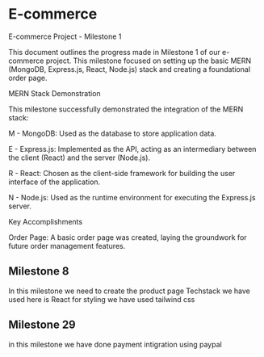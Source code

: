 # E-commerce

E-commerce Project - Milestone 1

This document outlines the progress made in Milestone 1 of our e-commerce project. This milestone focused on setting up the basic MERN (MongoDB, Express.js, React, Node.js) stack and creating a foundational order page.

MERN Stack Demonstration

This milestone successfully demonstrated the integration of the MERN stack:

M - MongoDB: Used as the database to store application data.

E - Express.js: Implemented as the API, acting as an intermediary between the client (React) and the server (Node.js).

R - React: Chosen as the client-side framework for building the user interface of the application.

N - Node.js: Used as the runtime environment for executing the Express.js server.

Key Accomplishments

Order Page: A basic order page was created, laying the groundwork for future order management features.


## Milestone 8

In this milestone we need to create the product page
Techstack we have used here is React
for styling we have used tailwind css

## Milestone 29
in this milestone we have done payment intigration using paypal
